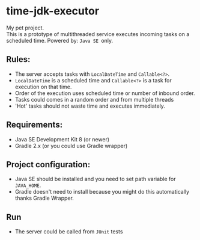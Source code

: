 time-jdk-executor
=======
    
My pet project.  
This is a prototype of multithreaded service executes incoming tasks on a scheduled time. Powered by: `Java SE `only.
  
  
## Rules:  

  * The server accepts tasks with `LocalDateTime` and `Callable<?>`. 
  * `LocalDateTime` is a scheduled time and `Callable<?>` is a task for execution on that time.
  * Order of the execution uses scheduled time or number of inbound order.
  * Tasks could comes in a random order and from multiple threads
  * 'Hot' tasks should not waste time and executes immediately.

  
## Requirements:

  * Java SE Development Kit 8 (or newer)  
  * Gradle 2.x (or you could use Gradle wrapper)  


## Project configuration:  

  * Java SE should be installed and you need to set path variable for `JAVA_HOME`.
  * Gradle doesn't need to install because you might do this automatically thanks Gradle Wrapper.


## Run

  * The server could be called from `JUnit` tests
